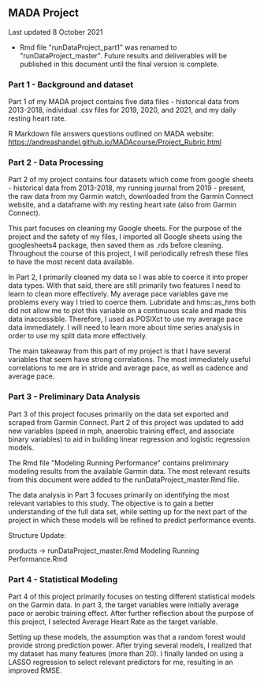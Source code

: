 ## MADA Project

Last updated 8 October 2021
* Rmd file "runDataProject_part1" was renamed to "runDataProject_master". Future results and deliverables will be published in this document until the final version is complete.

### Part 1 - Background and dataset

Part 1 of my MADA project contains five data files - historical data from 2013-2018, individual .csv files for 2019, 2020, and 2021, and my daily resting heart rate. 

R Markdown file answers questions outlined on MADA website: https://andreashandel.github.io/MADAcourse/Project_Rubric.html

### Part 2 - Data Processing

Part 2 of my project contains four datasets which come from google sheets - historical data from 2013-2018, my running journal from 2019 - present, the raw data from my Garmin watch, downloaded from the Garmin Connect website, and a dataframe with my resting heart rate (also from Garmin Connect).

This part focuses on cleaning my Google sheets. For the purpose of the project and the safety of my files, I imported all Google sheets using the googlesheets4 package, then saved them as .rds before cleaning. Throughout the course of this project, I will periodically refresh these files to have the most recent data available. 

In Part 2, I primarily cleaned my data so I was able to coerce it into proper data types. With that said, there are still primarily two features I need to learn to clean more effectively. My average pace variables gave me problems every way I tried to coerce them. Lubridate and hms::as_hms both did not allow me to plot this variable on a continuous scale and made this data inaccessible. Therefore, I used as.POSIXct to use my average pace data immediately. I will need to learn more about time series analysis in order to use my split data more effectively. 

The main takeaway from this part of my project is that I have several variables that seem have strong correlations. The most immediately useful correlations to me are in stride and average pace, as well as cadence and average pace. 


### Part 3 - Preliminary Data Analysis

Part 3 of this project focuses primarily on the data set exported and scraped from Garmin Connect. Part 2 of this project was updated to add new variables (speed in mph, anaerobic training effect, and associate binary variables) to aid in building linear regression and logistic regression models. 

The Rmd file "Modeling Running Performance" contains preliminary modeling results from the available Garmin data. The most relevant results from this document were added to the runDataProject_master.Rmd file. 

The data analysis in Part 3 focuses primarily on identifying the most relevant variables to this study. The objective is to gain a better understanding of the full data set, while setting up for the next part of the project in which these models will be refined to predict performance events. 

Structure Update:

products ->
runDataProject_master.Rmd
Modeling Running Performance.Rmd

### Part 4 - Statistical Modeling

Part 4 of this project primarily focuses on testing different statistical models on the Garmin data. In part 3, the target variables were initially average pace or aerobic training effect. After further reflection about the purpose of this project, I selected Average Heart Rate as the target variable. 

Setting up these models, the assumption was that a random forest would provide strong prediction power. After trying several models, I realized that my dataset has many features (more than 20). I finally landed on using a LASSO regression to select relevant predictors for me, resulting in an improved RMSE. 
